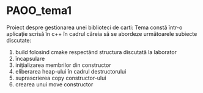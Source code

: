 # PAOO_tema1

Proiect despre gestionarea unei biblioteci de carti:
Tema constă într-o aplicație scrisă în c++ în cadrul căreia să se abordeze următoarele subiecte discutate:
1. build folosind cmake respectând structura discutată la laborator 
2. încapsulare 
3. inițializarea membrilor din constructor 
4. eliberarea heap-ului în cadrul destructorului 
5. suprascrierea copy constructor-ului 
6. crearea unui move constructor 
